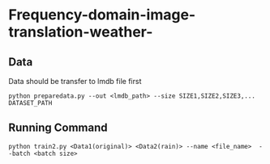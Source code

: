 # Frequency-domain-image-translation-weather-

## Data
Data should be transfer to lmdb file first
```
python preparedata.py --out <lmdb_path> --size SIZE1,SIZE2,SIZE3,... DATASET_PATH
```

## Running Command 
```
python train2.py <Data1(original)> <Data2(rain)> --name <file_name>  --batch <batch size> 
```
